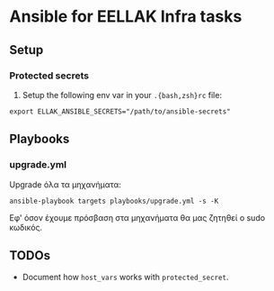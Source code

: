 # Ansible for EELLAK Infra tasks

## Setup

### Protected secrets

1. Setup the following env var in your `.{bash,zsh}rc` file:

```
export ELLAK_ANSIBLE_SECRETS="/path/to/ansible-secrets"
```

## Playbooks

### upgrade.yml

Upgrade όλα τα μηχανήματα:

```
ansible-playbook targets playbooks/upgrade.yml -s -K
```

Εφ' όσον έχουμε πρόσβαση στα μηχανήματα θα μας ζητηθεί ο sudo κωδικός.

## TODOs

* Document how `host_vars` works with `protected_secret`.
